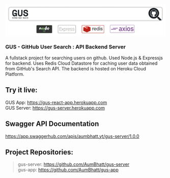 # <img align="center" src="./GH-Server.png" />
### GUS - GitHub User Search : API Backend Server
A fullstack project for searching users on github. Used Node.js & Expressjs for backend. Uses Redis Cloud Datastore for caching user data obtained from GitHub's Search API.
The backend is hosted on Heroku Cloud Platform.

## Try it live:
GUS App: https://gus-react-app.herokuapp.com <br>
GUS Server: https://gus-server.herokuapp.com

## Swagger API Documentation
https://app.swaggerhub.com/apis/aumbhatt.yt/gus-server/1.0.0

## Project Repositories:
> gus-server: https://github.com/AumBhatt/gus-server <br>
> gus-app: https://github.com/AumBhatt/gus-app
